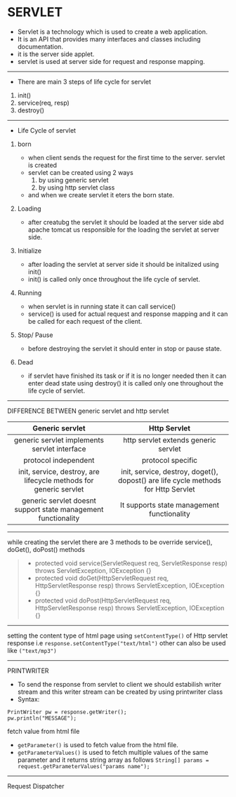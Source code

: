 # SERVLET
- Servlet is a technology which is used to create a web application.
- It is an API that provides many interfaces and classes including documentation.
- it is the server side applet.
- servlet is used at server side for request and response mapping.
---
- There are main 3 steps of life cycle for servlet
1. init()
2. service(req, resp)
3. destroy()
---
- Life Cycle of servlet
1. born
	- when client sends the request for the first time to the server. servlet is created
	- servlet can be created using 2 ways
		1. by using generic servlet
		2. by using http servlet class
	- and when we create servlet it eters the born state.

2. Loading
	- after creatubg the servlet it should be loaded at the server side abd apache tomcat us responsible for the loading the servlet at server side.
	
3. Initialize
	- after loading the servlet at server side it should be initalized using init()
	- init() is called only once throughout the life cycle of servlet.
	
4. Running
	- when servlet is in running state it can call service()
	- service() is used for actual request and response mapping and it can be called for each request of the client.
	
5. Stop/ Pause
	- before destroying the servlet it should enter in stop or pause state.
	
6. Dead
	- if servlet have finished its task or if it is no longer needed then it can enter dead state using destroy() it is called only one throughout the life cycle of servlet.
---
DIFFERENCE BETWEEN generic servlet and http servlet

| Generic servlet | Http Servlet |
|:----:|:-----:|
|generic servlet implements servlet interface|http servlet extends generic servlet|
|protocol independent|protocol specific|
|init, service, destroy, are lifecycle methods for generic servlet|init, service, destroy, doget(), dopost() are life cycle methods for Http Servlet|
|generic servlet doesnt support state management functionality|It supports state management functionality|

---
while creating the servlet there are 3 methods to be override service(), doGet(), doPost() methods
> - protected void service(ServletRequest req, ServletResponse resp) throws ServletException, IOException {}
> - protected void doGet(HttpServletRequest req, HttpServletResponse resp) throws ServletException, IOException {}
> - protected void doPost(HttpServletRequest req, HttpServletResponse resp) throws ServletException, IOException {}

---
setting the content type of html page
using `setContentType()` of Http servlet response i.e `response.setContentType("text/html")` other can also be used like `("text/mp3")`

---
PRINTWRITER
- To send the response from servlet to client we should estabilish writer stream and this writer stream can be created by using printwriter class
- Syntax:
```
PrintWriter pw = response.getWriter();
pw.println("MESSAGE");
```
fetch value from html file
- `getParameter()` is used to fetch value from the html file.
- `getParameterValues()` is used to fetch multiple values of the same parameter and it returns string array as follows
`String[] params = request.getParameterValues("params name");`
---
Request Dispatcher
